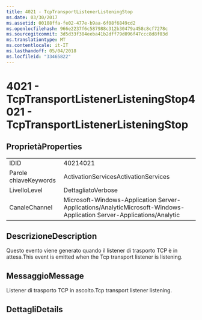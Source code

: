 ```yaml
---
title: 4021 - TcpTransportListenerListeningStop
ms.date: 03/30/2017
ms.assetid: 00108ffa-fe02-477e-b9aa-6f08f6849cd2
ms.openlocfilehash: 966e2237f6c587988c312b30479a458c8cf7278c
ms.sourcegitcommit: 3d5d33f384eeba41b2dff79d096f47ccc8d8f03d
ms.translationtype: MT
ms.contentlocale: it-IT
ms.lasthandoff: 05/04/2018
ms.locfileid: "33465822"
---
```

# <a name="4021---tcptransportlistenerlisteningstop"></a><span data-ttu-id="98b4b-102">4021 - TcpTransportListenerListeningStop</span><span class="sxs-lookup"><span data-stu-id="98b4b-102">4021 - TcpTransportListenerListeningStop</span></span>
## <a name="properties"></a><span data-ttu-id="98b4b-103">Proprietà</span><span class="sxs-lookup"><span data-stu-id="98b4b-103">Properties</span></span>  
  
|||  
|-|-|  
|<span data-ttu-id="98b4b-104">ID</span><span class="sxs-lookup"><span data-stu-id="98b4b-104">ID</span></span>|<span data-ttu-id="98b4b-105">4021</span><span class="sxs-lookup"><span data-stu-id="98b4b-105">4021</span></span>|  
|<span data-ttu-id="98b4b-106">Parole chiave</span><span class="sxs-lookup"><span data-stu-id="98b4b-106">Keywords</span></span>|<span data-ttu-id="98b4b-107">ActivationServices</span><span class="sxs-lookup"><span data-stu-id="98b4b-107">ActivationServices</span></span>|  
|<span data-ttu-id="98b4b-108">Livello</span><span class="sxs-lookup"><span data-stu-id="98b4b-108">Level</span></span>|<span data-ttu-id="98b4b-109">Dettagliato</span><span class="sxs-lookup"><span data-stu-id="98b4b-109">Verbose</span></span>|  
|<span data-ttu-id="98b4b-110">Canale</span><span class="sxs-lookup"><span data-stu-id="98b4b-110">Channel</span></span>|<span data-ttu-id="98b4b-111">Microsoft-Windows-Application Server-Applications/Analytic</span><span class="sxs-lookup"><span data-stu-id="98b4b-111">Microsoft-Windows-Application Server-Applications/Analytic</span></span>|  
  
## <a name="description"></a><span data-ttu-id="98b4b-112">Descrizione</span><span class="sxs-lookup"><span data-stu-id="98b4b-112">Description</span></span>  
 <span data-ttu-id="98b4b-113">Questo evento viene generato quando il listener di trasporto TCP è in attesa.</span><span class="sxs-lookup"><span data-stu-id="98b4b-113">This event is emitted when the Tcp transport listener is listening.</span></span>  
  
## <a name="message"></a><span data-ttu-id="98b4b-114">Messaggio</span><span class="sxs-lookup"><span data-stu-id="98b4b-114">Message</span></span>  
 <span data-ttu-id="98b4b-115">Listener di trasporto TCP in ascolto.</span><span class="sxs-lookup"><span data-stu-id="98b4b-115">Tcp transport listener listening.</span></span>  
  
## <a name="details"></a><span data-ttu-id="98b4b-116">Dettagli</span><span class="sxs-lookup"><span data-stu-id="98b4b-116">Details</span></span>
